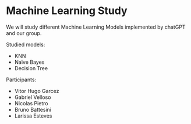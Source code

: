 # Machine Learning Study
We will study different Machine Learning Models implemented by chatGPT and our group.

Studied models:
- KNN
- Naïve Bayes
- Decision Tree

Participants: 
- Vitor Hugo Garcez 
- Gabriel Velloso 
- Nicolas Pietro 
- Bruno Battesini
- Larissa Esteves 